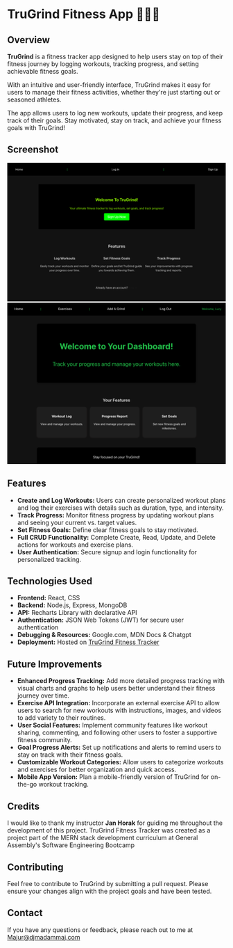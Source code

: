 # TruGrind Fitness App 🏋🏽‍♀️

## Overview
**TruGrind** is a fitness tracker app designed to help users stay on top of their fitness journey by logging workouts, tracking progress, and setting achievable fitness goals.

With an intuitive and user-friendly interface, TruGrind makes it easy for users to manage their fitness activities, whether they're just starting out or seasoned athletes.

The app allows users to log new workouts, update their progress, and keep track of their goals. Stay motivated, stay on track, and achieve your fitness goals with TruGrind!

## Screenshot
![TruGrind Landing Page Screenshot](/frontend/public/TruGrind.imgs/LandingPage.Screenshot.png)
![TruGrind User Dashboard Screenshot](/frontend/public/TruGrind.imgs/DashBoard.Screenshot.png)

## Features
- **Create and Log Workouts:** Users can create personalized workout plans and log their exercises with details such as duration, type, and intensity.
- **Track Progress:** Monitor fitness progress by updating workout plans and seeing your current vs. target values.
- **Set Fitness Goals:** Define clear fitness goals to stay motivated.
- **Full CRUD Functionality:** Complete Create, Read, Update, and Delete actions for workouts and exercise plans.
- **User Authentication:** Secure signup and login functionality for personalized tracking.

## Technologies Used
- **Frontend:** React, CSS
- **Backend:** Node.js, Express, MongoDB
- **API:** Recharts Library with declarative API
- **Authentication:** JSON Web Tokens (JWT) for secure user authentication
- **Debugging & Resources:** Google.com, MDN Docs & Chatgpt 
- **Deployment:** Hosted on [TruGrind Fitness Tracker](https://trugrind-e387b848377b.herokuapp.com//)

## Future Improvements
- **Enhanced Progress Tracking:** Add more detailed progress tracking with visual charts and graphs to help users better understand their fitness journey over time.
- **Exercise API Integration:** Incorporate an external exercise API to allow users to search for new workouts with instructions, images, and videos to add variety to their routines.
- **User Social Features:** Implement community features like workout sharing, commenting, and following other users to foster a supportive fitness community.
- **Goal Progress Alerts:** Set up notifications and alerts to remind users to stay on track with their fitness goals.
- **Customizable Workout Categories:** Allow users to categorize workouts and exercises for better organization and quick access.
- **Mobile App Version:** Plan a mobile-friendly version of TruGrind for on-the-go workout tracking.

## Credits
I would like to thank my instructor **Jan Horak** for guiding me throughout the development of this project.
TruGrind Fitness Tracker was created as a project part of the MERN stack development curriculum at General Assembly's Software Engineering Bootcamp

## Contributing
Feel free to contribute to TruGrind by submitting a pull request. Please ensure your changes align with the project goals and have been tested.

## Contact
If you have any questions or feedback, please reach out to me at Majur@djmadammaj.com